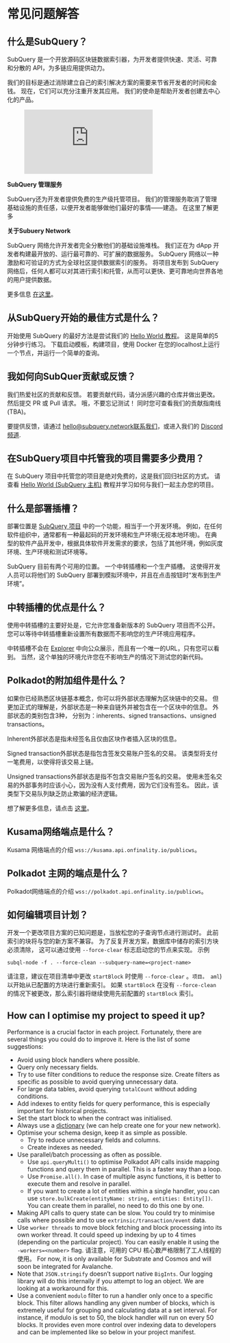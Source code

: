 # 常见问题解答

## 什么是SubQuery？

SubQuery 是一个开放源码区块链数据索引器，为开发者提供快速、灵活、可靠和分散的 API，为多链应用提供动力。

我们的目标是通过消除建立自己的索引解决方案的需要来节省开发者的时间和金钱。 现在，它们可以充分注重开发其应用。 我们的使命是帮助开发者创建去中心化的产品。

<figure class="video_container">
<iframe src="https://www.youtube.com/embed/gCpVz_mkWdo" title="介绍SubQuery网络：" frameborder="0" allow="accelerometer; autoplay; clipboard-write; encrypted-media; gyroscope; picture-in-picture" allowfullscree="true"></iframe>
</figure>

**SubQuery 管理服务**

SubQuery还为开发者提供免费的生产级托管项目。 我们的管理服务取消了管理基础设施的责任感，以便开发者能够做他们最好的事情——建造。 在这里了解更多 [](/run_publish/publish.md)

**关于Subuery Network**

SubQuery 网络允许开发者完全分散他们的基础设施堆栈。 我们正在为 dApp 开发者构建最开放的、运行最可靠的、可扩展的数据服务。 SubQuery 网络以一种激励和可验证的方式为全球社区提供数据索引的服务。  将项目发布到 SubQuery 网络后，任何人都可以对其进行索引和托管，从而可以更快、更可靠地向世界各地的用户提供数据。

更多信息 [在这里](/subquery_network/introduction.md)。

## 从SubQuery开始的最佳方式是什么？

开始使用 SubQuery 的最好方法是尝试我们的 [Hello World 教程](/assets/pdf/Hello_World_Lab.pdf)。 这是简单的5分钟步行练习。 下载启动模板，构建项目，使用 Docker 在您的localhost上运行一个节点，并运行一个简单的查询。

## 我如何向SubQuer贡献或反馈？

我们热爱社区的贡献和反馈。 若要贡献代码，请分派感兴趣的仓库并做出更改。 然后提交 PR 或 Pull 请求。 哦，不要忘记测试！ 同时您可查看我们的贡献指南线 (TBA)。

要提供反馈，请通过 hello@subquery.network联系我们，或进入我们的 [Discord 频道](https://discord.com/invite/78zg8aBSMG).

## 在SubQuery项目中托管我的项目需要多少费用？

在 SubQuery 项目中托管您的项目是绝对免费的，这是我们回归社区的方式。 请查看 [Hello World (SubQuery 主机)](../run_publish/publish.md) 教程并学习如何与我们一起主办您的项目。

## 什么是部署插槽？

部署位置是 [SubQuery 项目](https://project.subquery.network) 中的一个功能，相当于一个开发环境。 例如，在任何软件组织中，通常都有一种最起码的开发环境和生产环境(无视本地环境)。 在典型的软件产品开发中，根据具体软件开发需求的要求，包括了其他环境，例如灰度环境、生产环境和测试环境等。

SubQuery 目前有两个可用的位置。 一个中转插槽和一个生产插槽。 这使得开发人员可以将他们的 SubQuery 部署到模拟环境中，并且在点击按钮时“发布到生产环境”。

## 中转插槽的优点是什么？

使用中转插槽的主要好处是，它允许您准备新版本的 SubQuery 项目而不公开。 您可以等待中转插槽重新设置所有数据而不影响您的生产环境应用程序。

中转插槽不会在 [Explorer](https://explorer.subquery.network/) 中向公众展示，而且有一个唯一的URL，只有您可以看到。 当然，这个单独的环境允许您在不影响生产的情况下测试您的新代码。

## Polkadot的附加组件是什么？

如果你已经熟悉区块链基本概念，你可以将外部状态理解为区块链中的交易。 但更加正式的理解是，外部状态是一种来自链外并被包含在一个区块中的信息。 外部状态的类别包含3种， 分别为：inherents、signed transactions、unsigned transactions。

Inherent外部状态是指未经签名且仅由区块作者插入区块的信息。

Signed transaction外部状态是指包含签发交易账户签名的交易。 该类型将支付一笔费用，以使得将该交易上链。

Unsigned transactions外部状态是指不包含交易账户签名的交易。 使用未签名交易的外部事务时应该小心，因为没有人支付费用，因为它们没有签名。 因此，该类型下交易队列缺乏防止欺骗的经济逻辑。

想了解更多信息，请点击 [这里](https://substrate.dev/docs/en/knowledgebase/learn-substrate/extrinsics)。

## Kusama网络端点是什么？

Kusama 网络端点的介绍 `wss://kusama.api.onfinality.io/publicws`。

## Polkadot 主网的端点是什么？

Polkadot网络端点的介绍 `wss://polkadot.api.onfinality.io/publicws`。

## 如何编辑项目计划？

开发一个更改项目方案的已知问题是，当放松您的子查询节点进行测试时。 此前索引的块将与您的新方案不兼容。 为了反复开发方案，数据库中储存的索引方块必须清除， 这可以通过使用 `--force-clear` 标志启动您的节点来实现。 示例

```shell
subql-node -f . --force-clean --subquery-name=<project-name>
```

请注意，建议在项目清单中更改 `startBlock` 时使用 `--force-clear` 。`项目。 aml`) 以开始从已配置的方块进行重新索引。 如果 `startBlock` 在没有 `--force-clean` 的情况下被更改，那么索引器将继续使用先前配置的 `startBlock` 索引。


## How can I optimise my project to speed it up?

Performance is a crucial factor in each project. Fortunately, there are several things you could do to improve it. Here is the list of some suggestions:

- Avoid using block handlers where possible.
- Query only necessary fields.
- Try to use filter conditions to reduce the response size. Create filters as specific as possible to avoid querying unnecessary data.
- For large data tables, avoid querying `totalCount` without adding conditions.
- Add indexes to entity fields for query performance, this is especially important for historical projects.
- Set the start block to when the contract was initialised.
- Always use a [dictionary](../tutorials_examples/dictionary.html#how-does-a-subquery-dictionary-work) (we can help create one for your new network).
- Optimise your schema design, keep it as simple as possible.
    - Try to reduce unnecessary fields and columns.
    - Create  indexes as needed.
- Use parallel/batch processing as often as possible.
    - Use `api.queryMulti()` to optimise Polkadot API calls inside mapping functions and query them in parallel. This is a faster way than a loop.
    - Use `Promise.all()`. In case of multiple async functions, it is better to execute them and resolve in parallel.
    - If you want to create a lot of entities within a single handler, you can use `store.bulkCreate(entityName: string, entities: Entity[])`. You can create them in parallel, no need to do this one by one.
- Making API calls to query state can be slow. You could try to minimise calls where possible and to use `extrinsic/transaction/event` data.
- Use `worker threads` to move block fetching and block processing into its own worker thread. It could speed up indexing by up to 4 times (depending on the particular project). You can easily enable it using the `-workers=<number>` flag. 请注意，可用的 CPU 核心数严格限制了工人线程的使用。 For now, it is only available for Substrate and Cosmos and will soon be integrated for Avalanche.
- Note that `JSON.stringify` doesn’t support native `BigInts`. Our logging library will do this internally if you attempt to log an object. We are looking at a workaround for this.
- Use a convenient `modulo` filter to run a handler only once to a specific block. This filter allows handling any given number of blocks, which is extremely useful for grouping and calculating data at a set interval. For instance, if modulo is set to 50, the block handler will run on every 50 blocks. It provides even more control over indexing data to developers and can be implemented like so below in your project manifest.